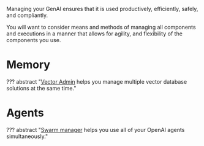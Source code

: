 Managing your GenAI ensures that it is used productively, efficiently, safely, and compliantly. 

You will want to consider means and methods of managing all components and executions in a manner that allows for agility, and flexibility of the components you use.

# Memory

??? abstract "[Vector Admin](https://github.com/mintplex-labs/vector-admin) helps you manage multiple vector database solutions at the same time."

# Agents

??? abstract "[Swarm manager](https://github.com/Mintplex-Labs/openai-assistant-swarm) helps you use all of your OpenAI agents simultaneously."
